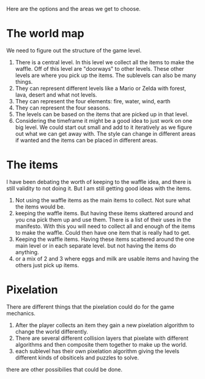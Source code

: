 Here are the options and the areas we get to choose.

# The world map

We need to figure out the structure of the game level.

1. There is a central level. In this level we collect all the items to make the waffle. Off of this level are "doorways" to other levels. These other levels are where you pick up the items. The sublevels can also be many things.
  1. They can represent different levels like a Mario or Zelda with forest, lava, desert and what not levels.
  2. They can represent the four elements: fire, water, wind, earth
  3. They can represent the four seasons.
  4. The levels can be based on the items that are picked up in that level.
2. Considering the timeframe it might be a good idea to just work on one big level. We could start out small and add to it iteratively as we figure out what we can get away with. The style can change in different areas if wanted and the items can be placed in different areas.



# The items
I have been debating the worth of keeping to the waffle idea, and there is still validity to not doing it. But I am still getting good ideas with the items.
1. Not using the waffle items as the main items to collect. Not sure what the items would be.
2. keeping the waffle items. But having these items skattered around and you cna pick them up and use them. There is a list of their uses in the manifesto. With this you will need to collect all and enough of the items to make the waffle. Could then have one item that is really had to get.
3. Keeping the waffle items. Having these items scattered around the one main level or in each separate level. but not having the items do anything.
4. or a mix of 2 and 3 where eggs and milk are usable items and having the others just pick up items.


# Pixelation
There are different things that the pixelation could do for the game mechanics.
1. After the player collects an item they gain a new pixelation algorithm to change the world differently.
2. There are several different collision layers that pixelate with different algorithms and then composite them together to make up the world.
3. each sublevel has their own pixelation algorithm giving the levels different kinds of obsiticels and puzzles to solve.

there are other possibilies that could be done.
